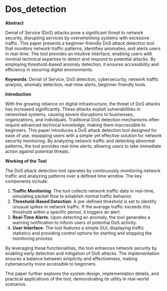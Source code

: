 # Dos_detection
**Abstract**

Denial of Service (DoS) attacks pose a significant threat to network security, disrupting services by overwhelming systems with excessive traffic. This paper presents a beginner-friendly DoS attack detection tool that monitors network traffic patterns, identifies anomalies, and alerts users in real-time. The tool provides an intuitive interface, enabling users with minimal technical expertise to detect and respond to potential attacks. By employing threshold-based anomaly detection, it ensures accessibility and efficiency in securing digital environments.

**Keywords**: Denial of Service, DoS detection, cybersecurity, network traffic analysis, anomaly detection, real-time alerts, beginner-friendly tools.

**Introduction**

With the growing reliance on digital infrastructure, the threat of DoS attacks has increased significantly. These attacks exploit vulnerabilities in networked systems, causing severe disruptions to businesses, organizations, and individuals. Traditional DoS detection mechanisms often require advanced technical knowledge, making them inaccessible to beginners. This paper introduces a DoS attack detection tool designed for ease of use, equipping users with a simple yet effective solution for network security monitoring. By analyzing network traffic and detecting abnormal patterns, the tool provides real-time alerts, allowing users to take immediate action against potential threats.

**Working of the Tool**

The DoS attack detection tool operates by continuously monitoring network traffic and analyzing patterns over a defined time window. The key components include:

1. **Traffic Monitoring**: The tool collects network traffic data in real-time, simulating packet flow to establish normal traffic behavior.
2. **Threshold-Based Detection**: A pre-defined threshold is set to identify unusual spikes in network traffic. If the average traffic exceeds this threshold within a specific period, it triggers an alert.
3. **Real-Time Alerts**: Upon detecting an anomaly, the tool generates a warning notification to inform users of potential DoS activity.
4. **User Interface**: The tool features a simple GUI, displaying traffic statistics and providing control options for starting and stopping the monitoring process.

By leveraging these functionalities, the tool enhances network security by enabling early detection and mitigation of DoS attacks. The implementation ensures a balance between simplicity and effectiveness, making cybersecurity more accessible to beginners.

This paper further explores the system design, implementation details, and practical applications of the tool, demonstrating its utility in real-world scenarios.

